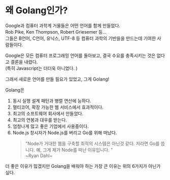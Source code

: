 # 왜 Golang인가?

Google과 컴퓨터 과학계 거물들은 어떤 언어를 함께 만들었다.  
Rob Pike, Ken Thompson, Robert Griesemer 등...  
그들은 B언어, C언어, 유닉스, UTF-8 등 컴퓨터 과학의 기반을을 만드는데 기여한 사람들이다.  

Google은 모든 컴퓨터 프로그래밍 언어를 돌아보고, 결국 수요를 충족시키는 것은 없다고 결론을 내렸다.   
(특히 Javascript는 더더욱 아니었다. )

그래서 새로운 언어를 만들 필요가 있었고, 그게 Golang!  

Golang은
1. 동시 실행 설계 패턴과 병렬 연산에 능하다.
2. 멀티코어, 확장 가능한 웹 서비스에서 효과적이다. 
3. 최고의 소프트웨어 회사에서 만들었다. 
4. 최고의 연봉과 대우를 받는다. 
5. 엄청나게 많고 좋은 기업에서 사용중이다. 
6. Node.js 창시자가 Node.js를 버리고 Go를 위해 떠났다.
   > "Node가 거대한 웹을 구축할 최적의 시스템은 아닌것 같다. 저라면 Go를 씁니다. 예, 그게 제가 Node를 떠난 이유입니다. "  
   > ~Ryan Dahl~  

더 좋은 이유가 많겠지만 Golang을 배워야 하는 가장 큰 이유는 위의 6가지가 아닌가 싶다.

